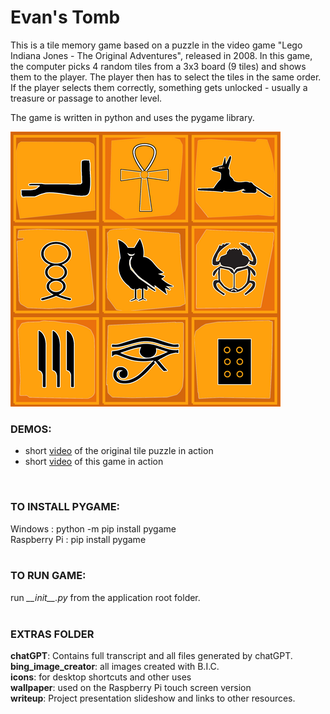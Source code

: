 # Evan's Tomb

This is a tile memory game based on a puzzle in the video game "Lego Indiana Jones - The Original Adventures", released in 2008.  In this game, the computer picks 4 random tiles from a 3x3 board (9 tiles) and shows them to the player.  The player then has to select the tiles in the same order. If the player selects them correctly, something gets unlocked - usually a treasure or passage to another level.

The game is written in python and uses the pygame library.  

![Alt text](/images/gameplay/patternboard_440.png?raw=true "Evan's Tomb")

### DEMOS:
* short [video](https://www.youtube.com/watch?v=zsoePC73dnE) of the original tile puzzle in action
* short [video](https://www.youtube.com/watch?v=twOXDT0aIbo) of this game in action<br>
<br>


### TO INSTALL PYGAME:
  Windows      : python -m pip install pygame<br>
  Raspberry Pi : pip install pygame<br>
<br>


### TO RUN GAME:
  run  *\_\_init\_\_.py*  from the application root folder.
<br>
<br>


### EXTRAS FOLDER
  **chatGPT**:  Contains full transcript and all files generated by chatGPT.<br>
  **bing_image_creator**:   all images created with B.I.C.<br>
  **icons**:   for desktop shortcuts and other uses<br>
  **wallpaper**: used on the Raspberry Pi touch screen version<br>
  **writeup**: Project presentation slideshow and links to other resources.<br>
  

